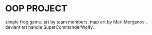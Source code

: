 # OOP PROJECT
simple frog game.
art by team members.
map art by Meri Morganov , deviant art handle SuperCommanderWolfy.
 
